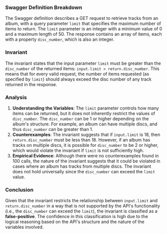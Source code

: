 ### Swagger Definition Breakdown
The Swagger definition describes a GET request to retrieve tracks from an album, with a query parameter `limit` that specifies the maximum number of items to return. The `limit` parameter is an integer with a minimum value of 0 and a maximum length of 50. The response contains an array of items, each with a property `disc_number`, which is also an integer.

### Invariant
The invariant states that the input parameter `limit` must be greater than the `disc_number` of the returned items: `input.limit > return.disc_number`. This means that for every valid request, the number of items requested (as specified by `limit`) should always exceed the disc number of any track returned in the response.

### Analysis
1. **Understanding the Variables**: The `limit` parameter controls how many items can be returned, but it does not inherently restrict the values of `disc_number`. The `disc_number` can be 1 or higher depending on the album's structure. For example, an album can have multiple discs, and thus `disc_number` can be greater than 1.
2. **Counterexamples**: The invariant suggests that if `input.limit` is 18, then `return.disc_number` must be less than 18. However, if an album has tracks on multiple discs, it is possible for `disc_number` to be 2 or higher, which would violate the invariant if `limit` is not sufficiently high.
3. **Empirical Evidence**: Although there were no counterexamples found in 100 calls, the nature of the invariant suggests that it could be violated in cases where an album has tracks from multiple discs. The invariant does not hold universally since the `disc_number` can exceed the `limit` value.

### Conclusion
Given that the invariant restricts the relationship between `input.limit` and `return.disc_number` in a way that is not supported by the API's functionality (i.e., the `disc_number` can exceed the `limit`), the invariant is classified as a **false-positive**. The confidence in this classification is high due to the logical reasoning based on the API's structure and the nature of the variables involved.
